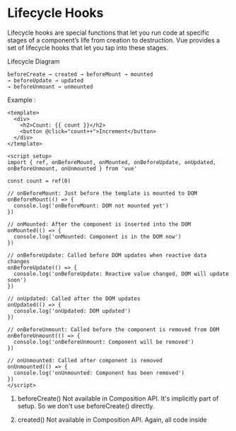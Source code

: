 # Lifecycle Hooks

Lifecycle hooks are special functions that let you run code at specific stages of a component’s life from creation to destruction. Vue provides a set of lifecycle hooks that let you tap into these stages.

Lifecycle Diagram
```
beforeCreate → created → beforeMount → mounted
→ beforeUpdate → updated
→ beforeUnmount → unmounted
```

Example : 

```
<template>
  <div>
    <h2>Count: {{ count }}</h2>
    <button @click="count++">Increment</button>
  </div>
</template>

<script setup>
import { ref, onBeforeMount, onMounted, onBeforeUpdate, onUpdated, onBeforeUnmount, onUnmounted } from 'vue'

const count = ref(0)

// onBeforeMount: Just before the template is mounted to DOM
onBeforeMount(() => {
  console.log('onBeforeMount: DOM not mounted yet')
})

// onMounted: After the component is inserted into the DOM
onMounted(() => {
  console.log('onMounted: Component is in the DOM now')
})

// onBeforeUpdate: Called before DOM updates when reactive data changes
onBeforeUpdate(() => {
  console.log('onBeforeUpdate: Reactive value changed, DOM will update soon')
})

// onUpdated: Called after the DOM updates
onUpdated(() => {
  console.log('onUpdated: DOM updated')
})

// onBeforeUnmount: Called before the component is removed from DOM
onBeforeUnmount(() => {
  console.log('onBeforeUnmount: Component will be removed')
})

// onUnmounted: Called after component is removed
onUnmounted(() => {
  console.log('onUnmounted: Component has been removed')
})
</script>
```

1. beforeCreate()
Not available in Composition API. It's implicitly part of setup. So we don't use beforeCreate() directly.

2. created()
Not available in Composition API. Again, all code inside <script setup> runs after beforeCreate and created, so it's already covered.

3. onBeforeMount()
Runs before the component is mounted to the DOM. Setup tasks just before DOM is available.

4. onMounted()
Runs after the component is mounted to the DOM. DOM is now available and reactive state is ready.

5. onBeforeUpdate()
Runs before the DOM is patched due to reactive data change. Acts like a "last chance" before the DOM changes.

6. onUpdated()
Runs after the DOM has been updated. React to what just changed.

7. onBeforeUnmount()
Runs before the component is unmounted and removed from the DOM. We can Cleanup (intervals, event listeners).

8. onUnmounted()
Runs after the component is unmounted. Final cleanup and no logic should run after this.

